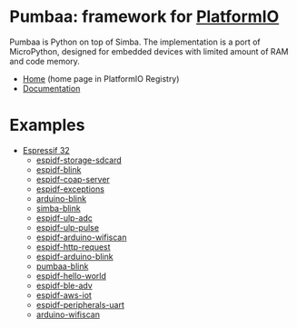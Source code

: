 
# Pumbaa: framework for [PlatformIO](https://platformio.org)

Pumbaa is Python on top of Simba. The implementation is a port of MicroPython, designed for embedded devices with limited amount of RAM and code memory.

* [Home](https://platformio.org/frameworks/pumbaa) (home page in PlatformIO Registry)
* [Documentation](https://docs.platformio.org/page/frameworks/pumbaa.html)

# Examples

- [Espressif 32](https://github.com/platformio/platform-espressif32)
  * [espidf-storage-sdcard](https://github.com/platformio/platform-espressif32/tree/master/examples/espidf-storage-sdcard)
  * [espidf-blink](https://github.com/platformio/platform-espressif32/tree/master/examples/espidf-blink)
  * [espidf-coap-server](https://github.com/platformio/platform-espressif32/tree/master/examples/espidf-coap-server)
  * [espidf-exceptions](https://github.com/platformio/platform-espressif32/tree/master/examples/espidf-exceptions)
  * [arduino-blink](https://github.com/platformio/platform-espressif32/tree/master/examples/arduino-blink)
  * [simba-blink](https://github.com/platformio/platform-espressif32/tree/master/examples/simba-blink)
  * [espidf-ulp-adc](https://github.com/platformio/platform-espressif32/tree/master/examples/espidf-ulp-adc)
  * [espidf-ulp-pulse](https://github.com/platformio/platform-espressif32/tree/master/examples/espidf-ulp-pulse)
  * [espidf-arduino-wifiscan](https://github.com/platformio/platform-espressif32/tree/master/examples/espidf-arduino-wifiscan)
  * [espidf-http-request](https://github.com/platformio/platform-espressif32/tree/master/examples/espidf-http-request)
  * [espidf-arduino-blink](https://github.com/platformio/platform-espressif32/tree/master/examples/espidf-arduino-blink)
  * [pumbaa-blink](https://github.com/platformio/platform-espressif32/tree/master/examples/pumbaa-blink)
  * [espidf-hello-world](https://github.com/platformio/platform-espressif32/tree/master/examples/espidf-hello-world)
  * [espidf-ble-adv](https://github.com/platformio/platform-espressif32/tree/master/examples/espidf-ble-adv)
  * [espidf-aws-iot](https://github.com/platformio/platform-espressif32/tree/master/examples/espidf-aws-iot)
  * [espidf-peripherals-uart](https://github.com/platformio/platform-espressif32/tree/master/examples/espidf-peripherals-uart)
  * [arduino-wifiscan](https://github.com/platformio/platform-espressif32/tree/master/examples/arduino-wifiscan)

